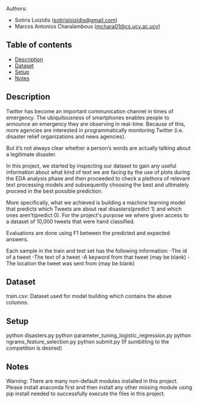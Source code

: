 Authors:  
* Sotiris Loizidis (sotirisloizidis@gmail.com)
* Marcos Antonios Charalambous (mchara01@cs.ucy.ac.ucy)
		  
		   
## Table of contents
* [Description](#description)
* [Dataset](#dataset)
* [Setup](#setup)
* [Notes](#notes)

## Description
Twitter has become an important communication channel in times of emergency.
The ubiquitousness of smartphones enables people to announce an emergency 
they are observing in real-time. Because of this, more agencies are interested
in programmatically monitoring Twitter (i.e. disaster relief organizations and
news agencies).

But it’s not always clear whether a person’s words are actually talking about
a legitimate disaster. 

In this project, we started by inspecting our dataset to gain any useful information about
what kind of text we are facing by the use of plots during the EDA analysis phase and then 
proceeded to check a plethora of relevant text processing models and subsequently choosing 
the best and ultimately proceed in the best possible prediction.

More specifically, what we achieved is building a machine learning model that predicts which
Tweets are about real disasters(predict 1) and which ones aren’t(predict 0). For the project's
purpose we where given access to a dataset of 10,000 tweets that were hand classified.

Evaluations are done using F1 between the predicted and expected answers.

Each sample in the train and test set has the following information:
-The id of a tweet
-The text of a tweet
-A keyword from that tweet (may be blank)
-The location the tweet was sent from (may be blank)
	
## Dataset
train.csv: Dataset used for model building which contains the above columns.

## Setup
python disasters.py
python parameter_tuning_logistic_regression.py
python ngrams_feature_selection.py
python submit.py (If sumbitting to the competition is desired)


## Notes
Warning: There are many non-default modules installed in this project. Please install anaconda first and then
install any other missing module using pip install <name of module> needed to successfully execute the files
in this project.
